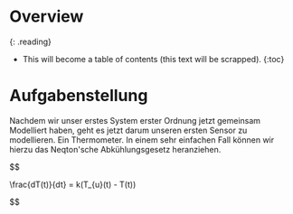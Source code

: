 # Overview
{: .reading}

* This will become a table of contents (this text will be scrapped).
{:toc}


# Aufgabenstellung 

Nachdem wir unser erstes System erster Ordnung jetzt gemeinsam Modelliert haben, geht es jetzt darum unseren ersten Sensor zu modellieren. Ein Thermometer. In einem sehr einfachen Fall können wir hierzu das Neqton'sche Abkühlungsgesetz heranziehen. 

$$

\frac{dT(t)}{dt} = k(T_{u}(t) - T(t))

$$
